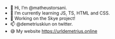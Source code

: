 - 👋 Hi, I’m @matheustorsani.
- 🌱 I’m currently learning JS, TS, HTML and CSS.
- 🧾 Working on the Skye project!
- 📫 @demetriuskiun on twitter.
- 😅 My website https://urldemetrius.online
